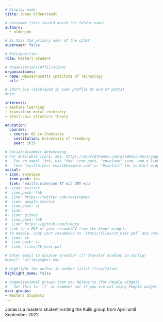 ```yaml
---
# Display name
title: Jonas Oldenstaedt

# Username (this should match the folder name)
authors:
  - oldenjon

# Is this the primary user of the site?
superuser: false

# Role/position
role: Masters Student

# Organizations/Affiliations
organizations:
- name: Massachusetts Institute of Technology
  url: ""

# Short bio (displayed in user profile at end of posts)
#bio: 

interests:
- machine learning
- transition metal chemistry
- electronic structure theory

education:
  courses:
  - course: BS in Chemistry
    institution: University of Freiburg
    year: 2019

# Social/Academic Networking
# For available icons, see: https://sourcethemes.com/academic/docs/page-builder/#icons
#   For an email link, use "fas" icon pack, "envelope" icon, and a link in the
#   form "mailto:your-email@example.com" or "#contact" for contact widget.
social:
- icon: envelope
  icon_pack: fas
  link: 'mailto:oldenjon AT mit DOT edu'
#- icon: twitter
#  icon_pack: fab
#  link: https://twitter.com/<username>
#- icon: google-scholar
#  icon_pack: ai
#  link: 
#- icon: github
#  icon_pack: fab
#  link: https://github.com/hjkgrp
# Link to a PDF of your resume/CV from the About widget.
# To enable, copy your resume/CV to `static/files/CV_User.pdf` and uncomment the lines below.
#- icon: cv
#  icon_pack: ai
#  link: files/CV_User.pdf

# Enter email to display Gravatar (if Gravatar enabled in Config)
#email: "allikeys@mit.edu"

# Highlight the author in author lists? (true/false)
highlight_name: false

# Organizational groups that you belong to (for People widget)
#   Set this to `[]` or comment out if you are not using People widget.
user_groups:
- Masters Students
---
```

Jonas is a masters student visiting the Kulik group from April until September 2022
